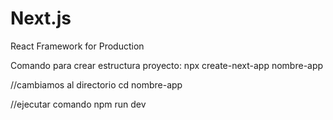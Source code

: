 # Next.js
React Framework for Production

Comando para crear estructura proyecto:
npx create-next-app nombre-app

//cambiamos al directorio
cd nombre-app

//ejecutar comando
npm run dev

